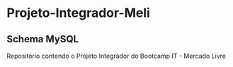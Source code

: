 # Projeto-Integrador-Meli

## Schema MySQL
<a src="https://github.com/mateusvictor/Projeto-Integrador-Meli/blob/main/screenshots/db-schema-v1.jpg"></a>

Repositório contendo o Projeto Integrador do Bootcamp IT - Mercado Livre
